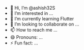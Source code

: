 - 👋 Hi, I’m @ashish32S
- 👀 I’m interested in ...
- 🌱 I’m currently learning Flutter
- 💞️ I’m looking to collaborate on ...
- 📫 How to reach me ...
- 😄 Pronouns: ...
- ⚡ Fun fact: ...

<!---
ashish32S/ashish32S is a ✨ special ✨ repository because its `README.md` (this file) appears on your GitHub profile.
You can click the Preview link to take a look at your changes.
--->
